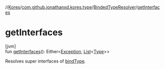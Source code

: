 //[Kores](../../../index.md)/[com.github.jonathanxd.kores.type](../index.md)/[BindedTypeResolver](index.md)/[getInterfaces](get-interfaces.md)

# getInterfaces

[jvm]\
fun [getInterfaces](get-interfaces.md)(): Either<[Exception](https://kotlinlang.org/api/latest/jvm/stdlib/kotlin/-exception/index.html), [List](https://kotlinlang.org/api/latest/jvm/stdlib/kotlin.collections/-list/index.html)<[Type](https://docs.oracle.com/javase/8/docs/api/java/lang/reflect/Type.html)>>

Resolves super interfaces of [bindType](bind-type.md).
